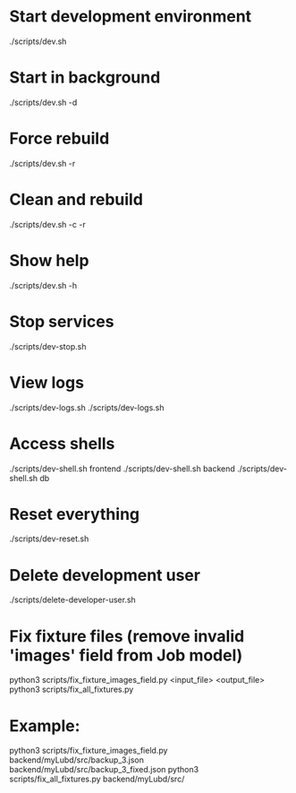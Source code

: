 # Start development environment
./scripts/dev.sh

# Start in background
./scripts/dev.sh -d

# Force rebuild
./scripts/dev.sh -r

# Clean and rebuild
./scripts/dev.sh -c -r

# Show help
./scripts/dev.sh -h

# Stop services
./scripts/dev-stop.sh

# View logs
./scripts/dev-logs.sh
./scripts/dev-logs.sh

# Access shells
./scripts/dev-shell.sh frontend
./scripts/dev-shell.sh backend
./scripts/dev-shell.sh db

# Reset everything
./scripts/dev-reset.sh

# Delete development user
./scripts/delete-developer-user.sh

# Fix fixture files (remove invalid 'images' field from Job model)
python3 scripts/fix_fixture_images_field.py <input_file> <output_file>
python3 scripts/fix_all_fixtures.py <directory>

# Example:
python3 scripts/fix_fixture_images_field.py backend/myLubd/src/backup_3.json backend/myLubd/src/backup_3_fixed.json
python3 scripts/fix_all_fixtures.py backend/myLubd/src/